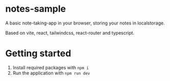 # notes-sample
A basic note-taking-app in your browser, storing your notes in localstorage.

Based on vite, react, tailwindcss, react-router and typescript.
# Getting started
1. Install required packages with `npm i`
2. Run the application with `npm run dev`
